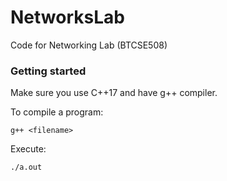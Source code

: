 # NetworksLab

Code for Networking Lab (BTCSE508)

### Getting started

Make sure you use C++17 and have g++ compiler.

To compile a program:

    g++ <filename>

Execute:

    ./a.out

